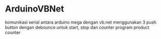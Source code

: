 # ArduinoVBNet
komunikasi serial antara arduino mega dengan vb.net menggunakan 3 push button dengan debounce untuk start, stop dan counter program product counter
